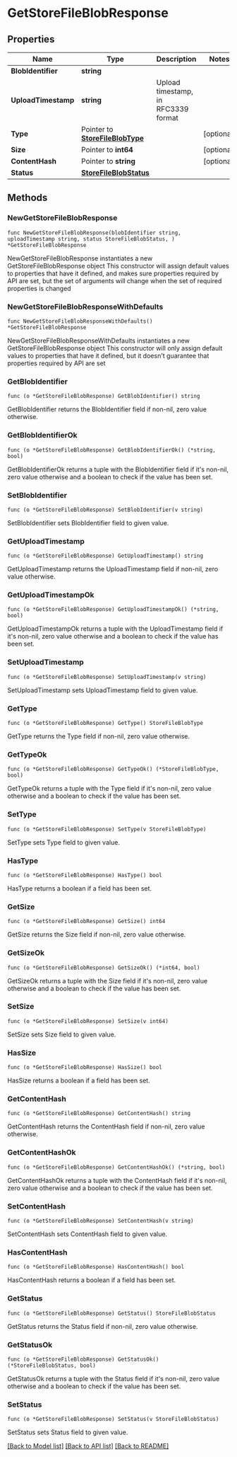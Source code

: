# GetStoreFileBlobResponse

## Properties

Name | Type | Description | Notes
------------ | ------------- | ------------- | -------------
**BlobIdentifier** | **string** |  | 
**UploadTimestamp** | **string** | Upload timestamp, in RFC3339 format | 
**Type** | Pointer to [**StoreFileBlobType**](StoreFileBlobType.md) |  | [optional] 
**Size** | Pointer to **int64** |  | [optional] 
**ContentHash** | Pointer to **string** |  | [optional] 
**Status** | [**StoreFileBlobStatus**](StoreFileBlobStatus.md) |  | 

## Methods

### NewGetStoreFileBlobResponse

`func NewGetStoreFileBlobResponse(blobIdentifier string, uploadTimestamp string, status StoreFileBlobStatus, ) *GetStoreFileBlobResponse`

NewGetStoreFileBlobResponse instantiates a new GetStoreFileBlobResponse object
This constructor will assign default values to properties that have it defined,
and makes sure properties required by API are set, but the set of arguments
will change when the set of required properties is changed

### NewGetStoreFileBlobResponseWithDefaults

`func NewGetStoreFileBlobResponseWithDefaults() *GetStoreFileBlobResponse`

NewGetStoreFileBlobResponseWithDefaults instantiates a new GetStoreFileBlobResponse object
This constructor will only assign default values to properties that have it defined,
but it doesn't guarantee that properties required by API are set

### GetBlobIdentifier

`func (o *GetStoreFileBlobResponse) GetBlobIdentifier() string`

GetBlobIdentifier returns the BlobIdentifier field if non-nil, zero value otherwise.

### GetBlobIdentifierOk

`func (o *GetStoreFileBlobResponse) GetBlobIdentifierOk() (*string, bool)`

GetBlobIdentifierOk returns a tuple with the BlobIdentifier field if it's non-nil, zero value otherwise
and a boolean to check if the value has been set.

### SetBlobIdentifier

`func (o *GetStoreFileBlobResponse) SetBlobIdentifier(v string)`

SetBlobIdentifier sets BlobIdentifier field to given value.


### GetUploadTimestamp

`func (o *GetStoreFileBlobResponse) GetUploadTimestamp() string`

GetUploadTimestamp returns the UploadTimestamp field if non-nil, zero value otherwise.

### GetUploadTimestampOk

`func (o *GetStoreFileBlobResponse) GetUploadTimestampOk() (*string, bool)`

GetUploadTimestampOk returns a tuple with the UploadTimestamp field if it's non-nil, zero value otherwise
and a boolean to check if the value has been set.

### SetUploadTimestamp

`func (o *GetStoreFileBlobResponse) SetUploadTimestamp(v string)`

SetUploadTimestamp sets UploadTimestamp field to given value.


### GetType

`func (o *GetStoreFileBlobResponse) GetType() StoreFileBlobType`

GetType returns the Type field if non-nil, zero value otherwise.

### GetTypeOk

`func (o *GetStoreFileBlobResponse) GetTypeOk() (*StoreFileBlobType, bool)`

GetTypeOk returns a tuple with the Type field if it's non-nil, zero value otherwise
and a boolean to check if the value has been set.

### SetType

`func (o *GetStoreFileBlobResponse) SetType(v StoreFileBlobType)`

SetType sets Type field to given value.

### HasType

`func (o *GetStoreFileBlobResponse) HasType() bool`

HasType returns a boolean if a field has been set.

### GetSize

`func (o *GetStoreFileBlobResponse) GetSize() int64`

GetSize returns the Size field if non-nil, zero value otherwise.

### GetSizeOk

`func (o *GetStoreFileBlobResponse) GetSizeOk() (*int64, bool)`

GetSizeOk returns a tuple with the Size field if it's non-nil, zero value otherwise
and a boolean to check if the value has been set.

### SetSize

`func (o *GetStoreFileBlobResponse) SetSize(v int64)`

SetSize sets Size field to given value.

### HasSize

`func (o *GetStoreFileBlobResponse) HasSize() bool`

HasSize returns a boolean if a field has been set.

### GetContentHash

`func (o *GetStoreFileBlobResponse) GetContentHash() string`

GetContentHash returns the ContentHash field if non-nil, zero value otherwise.

### GetContentHashOk

`func (o *GetStoreFileBlobResponse) GetContentHashOk() (*string, bool)`

GetContentHashOk returns a tuple with the ContentHash field if it's non-nil, zero value otherwise
and a boolean to check if the value has been set.

### SetContentHash

`func (o *GetStoreFileBlobResponse) SetContentHash(v string)`

SetContentHash sets ContentHash field to given value.

### HasContentHash

`func (o *GetStoreFileBlobResponse) HasContentHash() bool`

HasContentHash returns a boolean if a field has been set.

### GetStatus

`func (o *GetStoreFileBlobResponse) GetStatus() StoreFileBlobStatus`

GetStatus returns the Status field if non-nil, zero value otherwise.

### GetStatusOk

`func (o *GetStoreFileBlobResponse) GetStatusOk() (*StoreFileBlobStatus, bool)`

GetStatusOk returns a tuple with the Status field if it's non-nil, zero value otherwise
and a boolean to check if the value has been set.

### SetStatus

`func (o *GetStoreFileBlobResponse) SetStatus(v StoreFileBlobStatus)`

SetStatus sets Status field to given value.



[[Back to Model list]](../README.md#documentation-for-models) [[Back to API list]](../README.md#documentation-for-api-endpoints) [[Back to README]](../README.md)


